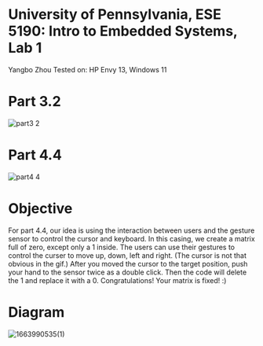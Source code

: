 # University of Pennsylvania, ESE 5190: Intro to Embedded Systems, Lab 1

Yangbo Zhou
Tested on: HP Envy 13, Windows 11

# Part 3.2
![part3 2](https://user-images.githubusercontent.com/90922933/192077534-5483029a-3911-4d0f-9949-9c06b7c9e016.gif)

# Part 4.4
![part4 4](https://user-images.githubusercontent.com/90922933/192077544-26ddfea2-1444-423b-83c3-abd5957dd498.gif)

# Objective
For part 4.4, our idea is using the interaction between users and the gesture sensor to control the cursor and keyboard.
In this casing, we create a matrix full of zero, except only a 1 inside. The users can use their gestures to control the curser to move up, down, left and right. (The cursor is not that obvious in the gif.) After you moved the cursor to the target position, push your hand to the sensor twice as a double click. Then the code will delete the 1 and replace it with a 0. Congratulations! Your matrix is fixed! :)

# Diagram
![1663990535(1)](https://user-images.githubusercontent.com/90922933/192078399-95cc3f85-57c4-4b3d-9a37-c1551230b075.png)
